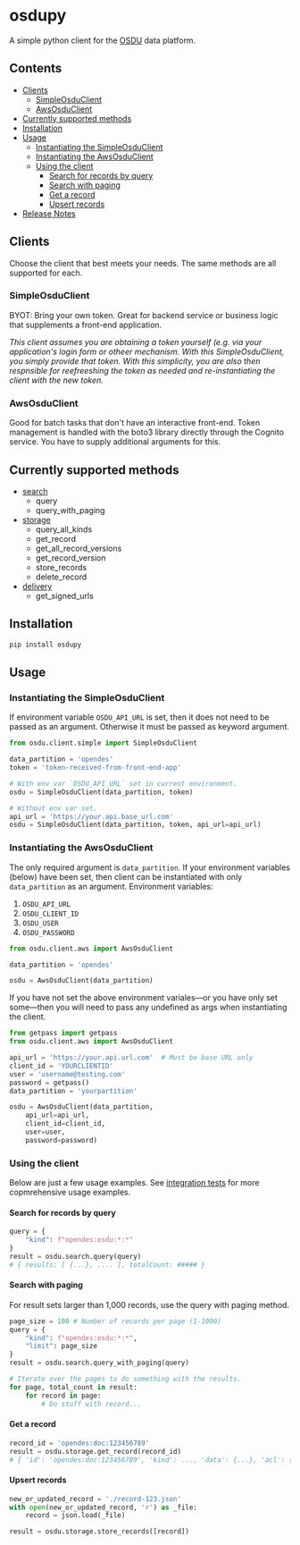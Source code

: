 # osdupy

A simple python client for the [OSDU](https://community.opengroup.org/osdu) data platform.

## Contents

- [Clients](#clients)
  * [SimpleOsduClient](#simpleosduclient)
  * [AwsOsduClient](#awsosduclient)
- [Currently supported methods](#currently-supported-methods)
- [Installation](#installation)
- [Usage](#usage)
  * [Instantiating the SimpleOsduClient](#instantiating-the-simpleosduclient)
  * [Instantiating the AwsOsduClient](#instantiating-the-awsosduclient)
  * [Using the client](#using-the-client)
    + [Search for records by query](#search-for-records-by-query)
    + [Search with paging](#search-with-paging)
    + [Get a record](#get-a-record)
    + [Upsert records](#upsert-records)
- [Release Notes](release-notes.md)

## Clients

Choose the client that best meets your needs. The same methods are all supported for each.

### SimpleOsduClient

BYOT: Bring your own token. Great for backend service or business logic that supplements a
front-end application.

*This client assumes you are obtaining a token yourself (e.g. via your application's
login form or otheer mechanism. With this SimpleOsduClient, you simply provide that token.
With this simplicity, you are also then respnsible for reefreeshing the token as needed and
re-instantiating the client with the new token.*

### AwsOsduClient

Good for batch tasks that don't have an interactive front-end. Token management is handled
with the boto3 library directly through the Cognito service. You have to supply additional arguments for this.

## Currently supported methods

- [search](osdu/search.py)
  - query
  - query_with_paging
- [storage](osdu/storage.py)
  - query_all_kinds
  - get_record
  - get_all_record_versions
  - get_record_version
  - store_records
  - delete_record
- [delivery](osdu/delivery.py)
  - get_signed_urls

## Installation

```bash
pip install osdupy
```

## Usage

### Instantiating the SimpleOsduClient

If environment variable `OSDU_API_URL` is set, then it does not need to be passed as an argument. Otherwise it must be passed as  keyword argument.

```python
from osdu.client.simple import SimpleOsduClient

data_partition = 'opendes'
token = 'token-received-from-front-end-app'

# With env var `OSDU_API_URL` set in current environment.
osdu = SimpleOsduClient(data_partition, token)

# Without env var set.
api_url = 'https://your.api.base_url.com'
osdu = SimpleOsduClient(data_partition, token, api_url=api_url)

```

### Instantiating the AwsOsduClient

The only required argument is `data_partition`. If your environment variables (below) have been set, then client can be instantiated with only `data_partition` as an argument.
Environment variables:

1. `OSDU_API_URL`
1. `OSDU_CLIENT_ID`
1. `OSDU_USER`
1. `OSDU_PASSWORD`

```python
from osdu.client.aws import AwsOsduClient

data_partition = 'opendes'

osdu = AwsOsduClient(data_partition)
```

If you have not set the above environment variales—or you have only set some—then you will need to pass any undefined as args when instantiating the client.

```python
from getpass import getpass
from osdu.client.aws import AwsOsduClient

api_url = 'https://your.api.url.com'  # Must be base URL only
client_id = 'YOURCLIENTID'
user = 'username@testing.com'
password = getpass()
data_partition = 'yourpartition'

osdu = AwsOsduClient(data_partition,  
    api_url=api_url,  
    client_id=client_id,  
    user=user,  
    password=password)
```

### Using the client

Below are just a few usage examples. See [integration tests](https://github.com/pariveda/osdupy/blob/master/tests/tests_integration.py) for more copmrehensive usage examples.

#### Search for records by query

```python
query = {
    "kind": f"opendes:osdu:*:*"
}
result = osdu.search.query(query)
# { results: [ {...}, .... ], totalCount: ##### }
```

#### Search with paging

For result sets larger than 1,000 records, use the query with paging method.

```python
page_size = 100 # Number of records per page (1-1000)
query = {
    "kind": f"opendes:osdu:*:*",
    "limit": page_size
}
result = osdu.search.query_with_paging(query)

# Iterate over the pages to do something with the results.
for page, total_count in result:
    for record in page:
        # Do stuff with record...
```

#### Get a record

```python
record_id = 'opendes:doc:123456789'
result = osdu.storage.get_record(record_id)
# { 'id': 'opendes:doc:123456789', 'kind': ..., 'data': {...}, 'acl': {...}, .... }
```

#### Upsert records

```python
new_or_updated_record = './record-123.json'
with open(new_or_updated_record, 'r') as _file:
    record = json.load(_file)

result = osdu.storage.store_records([record])

```

